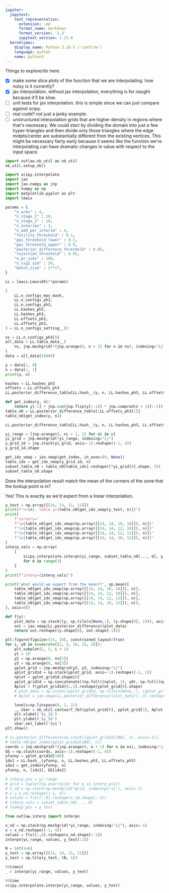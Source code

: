 ```yaml
---
jupyter:
  jupytext:
    text_representation:
      extension: .md
      format_name: markdown
      format_version: '1.3'
      jupytext_version: 1.13.8
  kernelspec:
    display_name: Python 3.10.5 ('confirm')
    language: python
    name: python3
---
```


Things to explore/do here:

- [x] make some slice plots of the function that we are interpolating. how noisy is it currently?
- [x] jax interpolation. without jax interpolation, everything is for naught because it'll be slow.
- [ ] unit tests for jax interpolation. this is simple since we can just compare against scipy.
- [ ] real code!! not just a janky example.
- [ ] unstructured interpolation grids that are higher density in regions where that's necessary. We could start by dividing the domain into just a few hyper-triangles and then divide only those triangles where the edge midpts/center are substantially different from the existing vertices. This might be necessary fairly early because it seems like the function we're interpolating can have dramatic changes in value with respect to the input space.

```python
import outlaw.nb_util as nb_util
nb_util.setup_nb()
```

```python
import scipy.interpolate
import jax
import jax.numpy as jnp
import numpy as np
import matplotlib.pyplot as plt
import lewis
```

```python
params = {
    "n_arms" : 4,
    "n_stage_1" : 10,
    "n_stage_2" : 10,
    "n_interims" : 3,
    "n_add_per_interim" : 4,
    "futility_threshold" : 0.1,
    "pps_threshold_lower" : 0.1,
    "pps_threshold_upper" : 0.9,
    "posterior_difference_threshold" : 0.05,
    "rejection_threshold" : 0.05,
    "n_pr_sims" : 100,
    "n_sig2_sim" : 20,
    "batch_size" : 2**17,
}

LL = lewis.Lewis45(**params)
```

```python
(
    LL.n_configs_max_mask,
    LL.n_configs_ph2,
    LL.n_configs_ph3,
    LL.hashes_ph2,
    LL.hashes_ph3,
    LL.offsets_ph2,
    LL.offsets_ph3,
) = LL.n_configs_setting__()
```

```python
ns = LL.n_configs_ph3[0]
all_data = LL.table_data__(
    ns, jnp.meshgrid(*(jnp.arange(0, n + 1) for n in ns), indexing="ij")
)
data = all_data[10000]
```

```python
y = data[:, 0]
n = data[:, 1]
print(y, n)
```

```python
hashes = LL.hashes_ph3
offsets = LL.offsets_ph3
LL.posterior_difference_table[LL.hash__(y, n, LL.hashes_ph3, LL.offsets_ph3)]
```

```python
def get_index(y, n):
    return y[-1] + jnp.sum(jnp.flip(y[:-1]) * jnp.cumprod(n + 1)[:-1])
table_n0 = LL.posterior_difference_table[:LL.offsets_ph3[1]]
table_n0[get_index(y, n)]
```

```python
LL.posterior_difference_table[LL.hash__(y, n, LL.hashes_ph3, LL.offsets_ph3)]
```

```python
yi_range = [jnp.arange(0, ni + 1, 2) for ni in n]
yi_grid = jnp.meshgrid(*yi_range, indexing="ij")
y_grid_1d = jnp.stack(yi_grid, axis=-1).reshape((-1, 4))
y_grid_1d.shape
```

```python
get_idx_vmap = jax.vmap(get_index, in_axes=(0, None))
table_idx = get_idx_vmap(y_grid_1d, n)
subset_table_n0 = table_n0[table_idx].reshape((*yi_grid[0].shape, 3))
subset_table_n0.shape
```

Does the interpolation result match the mean of the corners of the zone that the lookup point is in?

Yes! This is exactly as we'd expect from a linear interpolation.

```python
y_test = np.array([[14, 14, 11, 11]])
print(f"n={n}, table y={table_n0[get_idx_vmap(y_test, n)]}")
print(
    f"corners="
    f"\n{table_n0[get_idx_vmap(np.array([[14, 14, 10, 10]]), n)]}"
    f"\n{table_n0[get_idx_vmap(np.array([[14, 14, 12, 10]]), n)]}"
    f"\n{table_n0[get_idx_vmap(np.array([[14, 14, 12, 12]]), n)]}"
    f"\n{table_n0[get_idx_vmap(np.array([[14, 14, 10, 12]]), n)]}"
)
interp_vals = np.array(
    [
        scipy.interpolate.interpn(yi_range, subset_table_n0[..., d], y_test)[0]
        for d in range(3)
    ]
)
print(f"interp={interp_vals}")

print('what would we expect from the mean??', np.mean([
    table_n0[get_idx_vmap(np.array([[14, 14, 10, 10]]), n)],
    table_n0[get_idx_vmap(np.array([[14, 14, 12, 10]]), n)],
    table_n0[get_idx_vmap(np.array([[14, 14, 12, 12]]), n)],
    table_n0[get_idx_vmap(np.array([[14, 14, 10, 12]]), n)],
], axis=0))
```

```python
def f(y):
    plot_data = np.stack((y, np.tile(n[None,:], (y.shape[0], 1))), axis=-1)
    out = jax.vmap(LL.posterior_difference)(plot_data)
    return out.reshape((y.shape[0], out.shape[-1]))
```

```python
plt.figure(figsize=(15, 10), constrained_layout=True)
for i, y0 in enumerate([2, 5, 10, 15, 20]):
    plt.subplot(2, 3, i + 1)
    y1 = 10
    y2 = np.arange(0, ns[2])
    y3 = np.arange(0, ns[3])
    yplot_grid = jnp.meshgrid(y2, y3, indexing="ij")
    yplot_grid1d = np.stack(yplot_grid, axis=-1).reshape((-1, 2))
    nplot = yplot_grid1d.shape[0]
    yplot_grid1d = np.concatenate((np.full((nplot, 1), y0), np.full((nplot, 1), y1), yplot_grid1d), axis=-1)
    Aplot = f(yplot_grid1d)[:,3].reshape(yplot_grid[0].shape)
    # plot_data = np.stack((yplot_grid1d, np.tile(n[None,:], (yplot_grid1d.shape[0], 1))), axis=-1)
    # Aplot = jax.vmap(LL.posterior_difference)(plot_data)[:,3].reshape(yplot_grid[0].shape)

    levels=np.linspace(0, 1, 21)
    _, cbar = nb_util.contourf_tbt(yplot_grid[0], yplot_grid[1], Aplot, levels=levels)
    plt.xlabel('$y_2$')
    plt.ylabel('$y_3$')
    cbar.set_label('$p$')
plt.show()
```

```python
# LL.posterior_difference(np.stack((yplot_grid1d[100], n), axis=-1))
# table_n0[get_index(yplot_grid1d[100], n)]
coords = jnp.meshgrid(*(jnp.arange(0, n + 1) for n in ns), indexing="ij")
GG = np.stack(coords, axis=-1).reshape((-1, 4))
yfunny = yplot_grid1d[100]
idx1 = LL.hash__(yfunny, n, LL.hashes_ph3, LL.offsets_ph3)
idx2 = get_index(yfunny, n)
yfunny, n, [idx1], GG[idx2]
```

```python
# interp_pts = yi_range
# grid = tuple([np.asarray(p) for p in interp_pts])
# x_nd = np.stack(np.meshgrid(*grid, indexing="ij"), axis=-1)
# x = x_nd.reshape((-1, 4))
# values = f(x)[:,0].reshape(x_nd.shape[:-1])
# interp_vals = subset_table_n0[..., 0]
# lookup_pts = y_test
```

```python
from outlaw.interp import interpn    

x_nd = np.stack(np.meshgrid(*yi_range, indexing="ij"), axis=-1)
x = x_nd.reshape((-1, 4))
values = f(x)[:,0].reshape(x_nd.shape[:-1])
interpn(yi_range, values, y_test[:1])
```

```python
N = int(1e6)
y_test = np.array([[14, 14, 11, 11]])
y_test = np.tile(y_test, (N, 1))
```

```python
%%timeit
_ = interpn(yi_range, values, y_test)
```

```python
%%time
scipy.interpolate.interpn(yi_range, values, y_test)
```

```python

```
